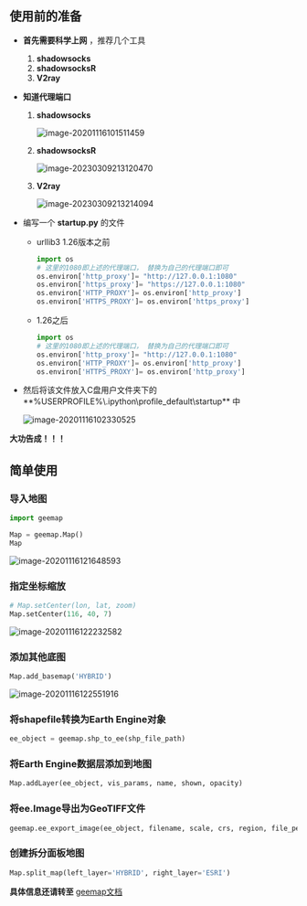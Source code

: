 ## 使用前的准备

- **首先需要科学上网** ，推荐几个工具

    1.  **shadowsocks**
    2.  **shadowsocksR** 
    3.  **V2ray** 

- **知道代理端口** 

    1. **shadowsocks** 

        ![image-20201116101511459](https://img2020.cnblogs.com/blog/2213660/202011/2213660-20201116101513137-1798026913.png)

    2.  **shadowsocksR** 

        ![image-20230309213120470](https://img2023.cnblogs.com/blog/2213660/202303/2213660-20230309213121843-67747669.png)

    3.  **V2ray** 

        ![image-20230309213214094](https://img2023.cnblogs.com/blog/2213660/202303/2213660-20230309213215203-1733398350.png)

- 编写一个 **startup.py** 的文件

    - urllib3 1.26版本之前

        ```python
        import os
        # 这里的1080即上述的代理端口， 替换为自己的代理端口即可
        os.environ['http_proxy']= "http://127.0.0.1:1080"
        os.environ['https_proxy']= "https://127.0.0.1:1080"
        os.environ['HTTP_PROXY']= os.environ['http_proxy']
        os.environ['HTTPS_PROXY']= os.environ['https_proxy']
        ```

    - 1.26之后

        ```python
        import os
        # 这里的1080即上述的代理端口， 替换为自己的代理端口即可
        os.environ['http_proxy']= "http://127.0.0.1:1080"
        os.environ['HTTP_PROXY']= os.environ['http_proxy']
        os.environ['HTTPS_PROXY']= os.environ['http_proxy']
        ```

-  然后将该文件放入C盘用户文件夹下的**%USERPROFILE%\\.ipython\profile_default\startup** 中

    ![image-20201116102330525](https://img2020.cnblogs.com/blog/2213660/202011/2213660-20201116102331899-1424343006.png)

**大功告成！！！** 



## 简单使用

### 导入地图

```python
import geemap

Map = geemap.Map()
Map
```

![image-20201116121648593](https://img2020.cnblogs.com/blog/2213660/202011/2213660-20201116121650283-1074635751.png)

### 指定坐标缩放

```python
# Map.setCenter(lon, lat, zoom)
Map.setCenter(116, 40, 7)
```

![image-20201116122232582](https://img2020.cnblogs.com/blog/2213660/202011/2213660-20201116122234189-1994157654.png)

### 添加其他底图

```python
Map.add_basemap('HYBRID')
```

![image-20201116122551916](https://img2020.cnblogs.com/blog/2213660/202011/2213660-20201116122553698-1065657030.png)

### 将shapefile转换为Earth Engine对象

```python
ee_object = geemap.shp_to_ee(shp_file_path)
```

### 将Earth Engine数据层添加到地图

```python
Map.addLayer(ee_object, vis_params, name, shown, opacity)
```

### 将ee.Image导出为GeoTIFF文件

```python
geemap.ee_export_image(ee_object, filename, scale, crs, region, file_per_band)
```

### 创建拆分面板地图

```python
Map.split_map(left_layer='HYBRID', right_layer='ESRI')
```



**具体信息还请转至** [geemap文档](https://geemap.readthedocs.io/en/latest/readme.html) 











